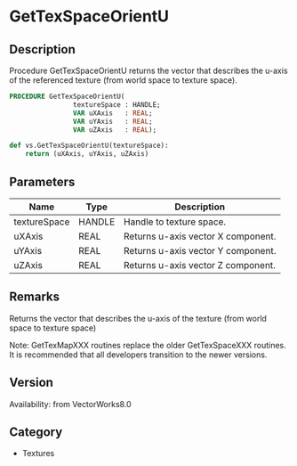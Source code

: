 # GetTexSpaceOrientU

## Description
Procedure GetTexSpaceOrientU returns the vector that describes the u-axis of the referenced texture (from world space to texture space).

```pascal
PROCEDURE GetTexSpaceOrientU(
				textureSpace : HANDLE;
				VAR uXAxis   : REAL;
				VAR uYAxis   : REAL;
				VAR uZAxis   : REAL);
```

```python
def vs.GetTexSpaceOrientU(textureSpace):
    return (uXAxis, uYAxis, uZAxis)
```

## Parameters
|Name|Type|Description|
|---|---|---|
|textureSpace|HANDLE|Handle to texture space.|
|uXAxis|REAL|Returns u-axis vector X component.|
|uYAxis|REAL|Returns u-axis vector Y component.|
|uZAxis|REAL|Returns u-axis vector Z component.|

## Remarks
Returns the vector that describes the u-axis of the texture (from world space to texture space)

Note: GetTexMapXXX routines replace the older GetTexSpaceXXX routines.  It is recommended that all developers transition to the newer versions.

## Version
Availability: from VectorWorks8.0

## Category
* Textures

